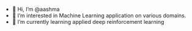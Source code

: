 - 👋 Hi, I’m @aashma
- 👀 I’m interested in Machine Learning application on various domains.
- 🌱 I’m currently learning applied deep reinforcement learning 


<!---
aashmauprety/aashmauprety is a ✨ special ✨ repository because its `README.md` (this file) appears on your GitHub profile.
You can click the Preview link to take a look at your changes.
--->
